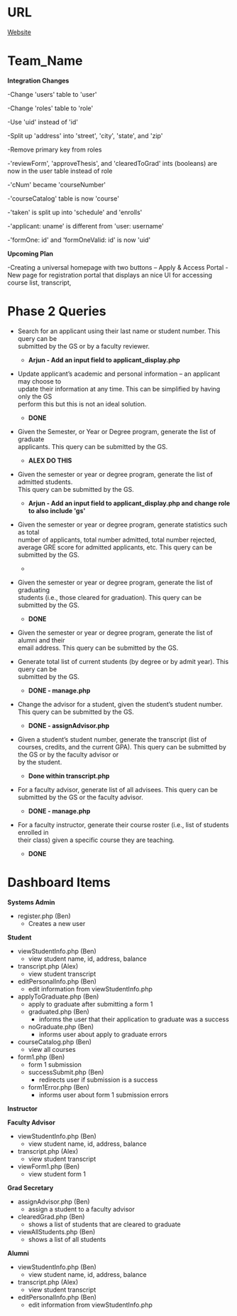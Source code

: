 # URL

<a href="http://gwupyterhub.seas.gwu.edu/~sp19DBp2-Team_Name/Team_Name/part1_projects/FlatEarthSociety/public_html/login.php"> Website </a>

# Team_Name

**Integration Changes**

-Change 'users' table to 'user'

-Change 'roles' table to 'role'

-Use 'uid' instead of 'id'

-Split up 'address' into 'street', 'city', 'state', and 'zip'

-Remove primary key from roles

-'reviewForm', 'approveThesis', and 'clearedToGrad' ints (booleans) are now in the user table instead of role

-'cNum' became 'courseNumber' 

-'courseCatalog' table is now 'course'

-'taken' is split up into 'schedule' and 'enrolls'

-'applicant: uname' is different from 'user: username'

-'formOne: id' and 'formOneValid: id' is now 'uid'


**Upcoming Plan**

-Creating a universal homepage with two buttons – Apply & Access Portal
-New page for registration portal that displays an nice UI for accessing course list, transcript, 

# Phase 2 Queries

* Search	for	an	applicant	using	their	last	name	or	student	number.	This	query	can	be	
submitted	by	the	GS	or	by	a	faculty	reviewer.

  * **Arjun - Add an input field to applicant_display.php**

* Update	applicant’s	academic	and	personal	information	– an	applicant	may	choose	to	
update	their	information	at	any	time.	This	can	be	simplified	by	having	only	the	GS	
perform	this	but	this	is	not	an	ideal	solution.	

  * **DONE**

* Given	the	Semester,	or	Year	or	Degree	program,	generate	the	list	of	graduate	
applicants.	This	query	can	be	submitted	by	the	GS.

  * **ALEX DO THIS**

* Given	the	semester	or	year	or	degree	program,	generate	the	list	of	admitted	students.	
This	query	can be	submitted	by	the	GS.

  * **Arjun - Add an input field to applicant_display.php and change role to also include 'gs'**

* Given	the	semester	or	year	or	degree	program,	generate	statistics	such	as	total	
number	of	applicants,	total	number	admitted,	total	number	rejected,	average	GRE	
score	for	admitted	applicants,	etc.	This	query	can	be	submitted	by	the GS.

  * 

* Given	the	semester	or	year	or	degree	program,	generate	the	list	of	graduating	
students	(i.e.,	those	cleared	for	graduation).	This	query	can	be	submitted	by	the	GS.

  * **DONE**

* Given	the	semester	or	year	or	degree	program,	generate	the	list	of	alumni	and	their	
email	address. This	query	can	be	submitted	by	the	GS.

* Generate	total	list	of	current	students	(by	degree	or	by	admit	year). This	query	can	be	
submitted	by	the	GS.

  * **DONE - manage.php**

* Change	the	advisor	for	a	student,	given	the	student’s	student	number.	This	query	can	
be	submitted	by	the	GS.

  * **DONE - assignAdvisor.php**
  
* Given	a	student’s	student	number,	generate	the	transcript	(list	of	courses,	credits,	and	
the	current	GPA). This	query	can	be	submitted	by	the	GS	or	by	the	faculty	advisor	or	
by	the	student.

  * **Done within transcript.php**

* For	a	faculty	advisor,	generate	list	of	all	advisees. This	query	can	be	submitted	by	the	
GS	or	the	faculty	advisor.

  * **DONE - manage.php**

* For	a	faculty	instructor,	generate	their	course	roster	(i.e.,	list	of	students	enrolled	in	
their	class)	given	a	specific	course	they	are	teaching.

  * **DONE**

# Dashboard Items

**Systems Admin**

* register.php (Ben)
  * Creates a new user

**Student**

* viewStudentInfo.php (Ben)
  * view student name, id, address, balance
* transcript.php (Alex)
  * view student transcript
* editPersonalInfo.php (Ben)
  * edit information from viewStudentInfo.php
* applyToGraduate.php (Ben)
  * apply to graduate after submitting a form 1
  * graduated.php (Ben)
    * informs the user that their application to graduate was a success
  * noGraduate.php (Ben)
    * informs user about apply to graduate errors
* courseCatalog.php (Ben)
  * view all courses
* form1.php (Ben)
  * form 1 submission
  * successSubmit.php (Ben)
    * redirects user if submission is a success
  * form1Error.php (Ben)
    * informs user about form 1 submission errors
  
**Instructor**

**Faculty Advisor**

* viewStudentInfo.php (Ben)
  * view student name, id, address, balance
* transcript.php (Alex)
  * view student transcript
* viewForm1.php (Ben)
  * view student form 1

**Grad Secretary**

* assignAdvisor.php (Ben)
  * assign a student to a faculty advisor
* clearedGrad.php (Ben)
  * shows a list of students that are cleared to graduate
* viewAllStudents.php (Ben)
  * shows a list of all students

**Alumni**

* viewStudentInfo.php (Ben)
  * view student name, id, address, balance
* transcript.php (Alex)
  * view student transcript
* editPersonalInfo.php (Ben)
  * edit information from viewStudentInfo.php

